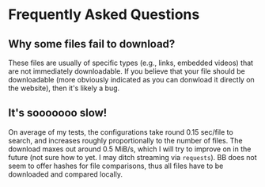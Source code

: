 #   Frequently Asked Questions
##  Why some files fail to download?
These files are usually of specific types (e.g., links, embedded videos) that
are not immediately downloadable. If you believe that your file should be
downloadable (more obviously indicated as you can donwload it directly on the
website), then it's likely a bug.

##  It's sooooooo slow!
On average of my tests, the configurations take round 0.15 sec/file to search,
and increases roughly proportionally to the number of files. The download maxes
out around 0.5 MiB/s, which I will try to improve on in the future (not sure
how to yet. I may ditch streaming via `requests`). BB does not seem to offer
hashes for file comparisons, thus all files have to be downloaded and compared
locally.
